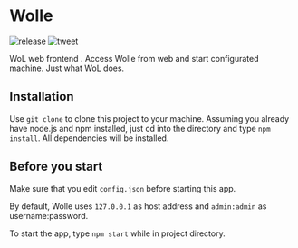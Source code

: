Wolle
======
[![release](https://img.shields.io/github/v/release/arigata9/Wolle.svg)](https://github.com/arigata9/Wolle/releases) [![tweet](https://img.shields.io/twitter/url?url=https%3A%2F%2Fgithub.com%2Farigata9%2FWolle)](https://img.shields.io/twitter/url?url=https%3A%2F%2Fgithub.com%2Farigata9%2FWolle)

WoL web frontend . Access Wolle from web and start configurated machine. Just what WoL does.

## Installation
Use `git clone` to clone this project to your machine. Assuming you already have node.js and npm installed, just cd into the directory and type `npm install`.
All dependencies will be installed.

## Before you start
Make sure that you edit `config.json` before starting this app.

By default, Wolle uses `127.0.0.1` as host address and `admin:admin` as username:password.


To start the app, type `npm start` while in project directory.
